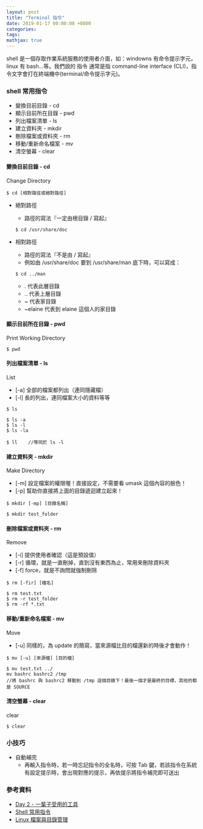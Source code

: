 ```yaml
---
layout: post
title: "Terminal 指令"
date: 2019-01-17 00:00:00 +0800
categories: 
tags: 
mathjax: true
---
```


shell 是一個存取作業系統服務的使用者介面，如：windowns 有命令提示字元，linux 有 bash...等。我們說的 指令 通常是指 command-line interface (CLI)，指令文字會打在終端機中(terminal/命令提示字元)。

### shell 常用指令

- 變換目前目錄 - cd
- 顯示目前所在目錄 - pwd
- 列出檔案清單 - ls
- 建立資料夾 - mkdir
- 刪除檔案或資料夾 - rm
- 移動/重新命名檔案 - mv
- 清空螢幕 - clear

#### 變換目前目錄 - cd

Change Directory

```
$ cd [相對路徑或絕對路徑]
```

- 絕對路徑
    - 路徑的寫法『一定由根目錄 / 寫起』
    
    ```
    $ cd /usr/share/doc
    ```

- 相對路徑
    - 路徑的寫法『不是由 / 寫起』
    - 例如由 /usr/share/doc 要到 /usr/share/man 底下時，可以寫成： 

    ```
    $ cd ../man
    ```

    - . 代表此層目錄
    - \.\. 代表上層目錄
    - ~ 代表家目錄
    - ~elaine 代表到 elaine 這個人的家目錄

#### 顯示目前所在目錄 - pwd

Print Working Directory 

```
$ pwd
```

#### 列出檔案清單 - ls

List

- [-a] 全部的檔案都列出（連同隱藏檔）
- [-l] 長的列出，連同檔案大小的資料等等

```
$ ls
```

```
$ ls -a
$ ls -l
$ ls -la
```

```
$ ll    //等同於 ls -l
```


#### 建立資料夾 - mkdir

Make Directory

- [-m] 設定檔案的權限喔！直接設定，不需要看 umask 這個內容的臉色！ 
- [-p] 幫助你直接將上面的目錄遞迴建立起來！ 

```
$ mkdir [-mp] [目錄名稱] 
```

```
$ mkdir test_folder
```

#### 刪除檔案或資料夾 - rm

Remove

- [-i] 提供使用者確認（這是預設值）
- [-r] 循環，就是一直刪掉，直到沒有東西為止，常用來刪除資料夾
- [-f] force，就是不詢問就強制刪除

```
$ rm [-fir] [檔名] 
```

```
$ rm test.txt
$ rm -r test_folder
$ rm -rf *.txt
```

#### 移動/重新命名檔案 - mv

Move 

- [-u] 同樣的，為 update 的簡寫，當來源檔比目的檔還新的時後才會動作！ 

```
$ mv [-u] [來源檔] [目的檔] 
```

```
$ mv test.txt ../
mv bashrc bashrc2 /tmp    
//將 bashrc 與 bashrc2 移動到 /tmp 這個目錄下！最後一個才是最終的目標，其他的都是 SOURCE
```

#### 清空螢幕 - clear

clear

```
$ clear
```

### 小技巧

- 自動補完
    - 再輸入指令時，若一時忘記指令的全名時，可按 Tab 鍵，若該指令在系統有設定提示時，會出現對應的提示，再依提示將指令補完即可送出

### 參考資料

- [Day 2 - 一輩子受用的工具](https://ithelp.ithome.com.tw/articles/10199703)
- [Shell 常用指令](https://www.slideshare.net/shengyou/1-50744561?ref=https://www.laravel-dojo.com/workshops/201507-ntpc)
- [Linux 檔案與目錄管理](http://linux.vbird.org/linux_basic/0220filemanager/0220filemanager.php)